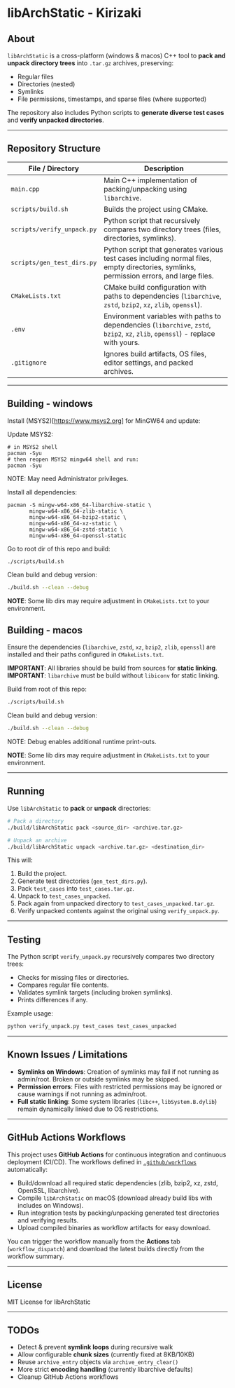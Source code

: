 # libArchStatic - Kirizaki

## About

`libArchStatic` is a cross-platform (windows & macos) C++ tool to **pack and unpack directory trees** into `.tar.gz` archives, preserving:

- Regular files
- Directories (nested)
- Symlinks
- File permissions, timestamps, and sparse files (where supported)

The repository also includes Python scripts to **generate diverse test cases** and **verify unpacked directories**.

---

## Repository Structure

| File / Directory             | Description |
|-------------------------------|------------|
| `main.cpp`                   | Main C++ implementation of packing/unpacking using `libarchive`. |
| `scripts/build.sh`           | Builds the project using CMake. |
| `scripts/verify_unpack.py`   | Python script that recursively compares two directory trees (files, directories, symlinks). |
| `scripts/gen_test_dirs.py`   | Python script that generates various test cases including normal files, empty directories, symlinks, permission errors, and large files. |
| `CMakeLists.txt`             | CMake build configuration with paths to dependencies (`libarchive`, `zstd`, `bzip2`, `xz`, `zlib`, `openssl`). |
| `.env`                       | Environment variables with paths to dependencies (`libarchive`, `zstd`, `bzip2`, `xz`, `zlib`, `openssl`) - replace with yours. |
| `.gitignore`                 | Ignores build artifacts, OS files, editor settings, and packed archives. |

---

## Building - windows

Install (MSYS2)[https://www.msys2.org] for MinGW64 and update:

Update MSYS2:
```
# in MSYS2 shell
pacman -Syu
# then reopen MSYS2 mingw64 shell and run:
pacman -Syu
```

NOTE: May need Administrator privileges.

Install all dependencies:
```
pacman -S mingw-w64-x86_64-libarchive-static \
       mingw-w64-x86_64-zlib-static \
       mingw-w64-x86_64-bzip2-static \
       mingw-w64-x86_64-xz-static \
       mingw-w64-x86_64-zstd-static \
       mingw-w64-x86_64-openssl-static
```

Go to root dir of this repo and build:
```
./scripts/build.sh
```

Clean build and debug version:

```bash
./build.sh --clean --debug
```

**NOTE**: Some lib dirs may require adjustment in `CMakeLists.txt` to your environment.

## Building - macos

Ensure the dependencies (`libarchive`, `zstd`, `xz`, `bzip2`, `zlib`, `openssl`) are installed and their paths configured in `CMakeLists.txt`.

**IMPORTANT**: All libraries should be build from sources for **static linking**.
**IMPORTANT**: `libarchive` must be build without `libiconv` for static linking.

Build from root of this repo:

```bash
./scripts/build.sh
```

Clean build and debug version:

```bash
./build.sh --clean --debug
```

NOTE: Debug enables additional runtime print-outs.

**NOTE**: Some lib dirs may require adjustment in `CMakeLists.txt` to your environment.

---

## Running

Use `libArchStatic` to **pack** or **unpack** directories:

```bash
# Pack a directory
./build/libArchStatic pack <source_dir> <archive.tar.gz>

# Unpack an archive
./build/libArchStatic unpack <archive.tar.gz> <destination_dir>
```

This will:

1. Build the project.
2. Generate test directories (`gen_test_dirs.py`).
3. Pack `test_cases` into `test_cases.tar.gz`.
4. Unpack to `test_cases_unpacked`.
5. Pack again from unpacked directory to `test_cases_unpacked.tar.gz`.
6. Verify unpacked contents against the original using `verify_unpack.py`.

---

## Testing

The Python script `verify_unpack.py` recursively compares two directory trees:

- Checks for missing files or directories.
- Compares regular file contents.
- Validates symlink targets (including broken symlinks).
- Prints differences if any.

Example usage:

```bash
python verify_unpack.py test_cases test_cases_unpacked
```

---

## Known Issues / Limitations

- **Symlinks on Windows**: Creation of symlinks may fail if not running as admin/root. Broken or outside symlinks may be skipped.
- **Permission errors**: Files with restricted permissions may be ignored or cause warnings if not running as admin/root.
- **Full static linking**: Some system libraries (`libc++`, `libSystem.B.dylib`) remain dynamically linked due to OS restrictions.

---

## GitHub Actions Workflows

This project uses **GitHub Actions** for continuous integration and continuous deployment (CI/CD).
The workflows defined in [`.github/workflows`](.github/workflows) automatically:

- Build/download all required static dependencies (zlib, bzip2, xz, zstd, OpenSSL, libarchive).
- Compile `libArchStatic` on macOS (download already build libs with includes on Windows).
- Run integration tests by packing/unpacking generated test directories and verifying results.
- Upload compiled binaries as workflow artifacts for easy download.

You can trigger the workflow manually from the **Actions** tab (`workflow_dispatch`) and download the latest builds directly from the workflow summary.

---

## License

MIT License for libArchStatic

---

## TODOs
- Detect & prevent **symlink loops** during recursive walk
- Allow configurable **chunk sizes** (currently fixed at 8KB/10KB)
- Reuse `archive_entry` objects via `archive_entry_clear()`
- More strict **encoding handling** (currently libarchive defaults)
- Cleanup GitHub Actions workflows